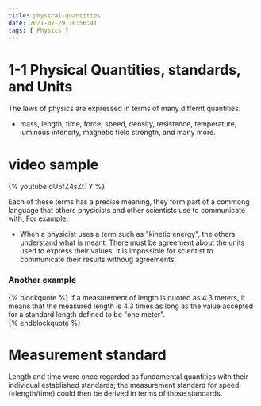 ```yaml
---
title: physical-quantities
date: 2021-07-29 16:56:41
tags: [ Physics ]
---
```


# 1-1 Physical Quantities, standards, and Units
The laws of physics are expressed in terms of many differnt quantities:
- mass, length, time, force, speed, density, resistence, temperature, luminous intensity, magnetic field strength, and many more. 
# video sample 
{% youtube dU5fZ4sZtTY %}

Each of these terms has a precise meaning, they form part of a commong language that others physicists and other scientists use to communicate with, For example: 
- When a physicist uses a term such as "kinetic energy", the others understand what is meant. 
There must be agreement about the units used to express their values, it is impossible for scientist to communicate their results withoug agreements. 
### Another example 
{% blockquote %} 
If a measurement of length is quoted as 4.3 meters, it means that the measured length is 4.3 times as long as the value accepted for a standard length defined to be "one meter".  
{% endblockquote %}

# Measurement standard
Length and time were once regarded as fundamental quantities with their individual established standards; the measurement standard for speed (=length/time) could then be derived in terms of those standards. 
